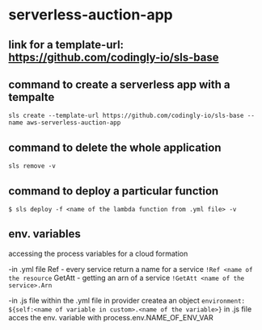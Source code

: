 # serverless-auction-app
## link for a template-url: https://github.com/codingly-io/sls-base

## command to create a serverless app with a tempalte
```
sls create --template-url https://github.com/codingly-io/sls-base --name aws-serverless-auction-app
```

## command to delete the whole application
```
sls remove -v
```

## command to deploy a particular function
```
$ sls deploy -f <name of the lambda function from .yml file> -v
```

## env. variables
accessing the process variables for a cloud formation 

-in .yml file
Ref - every service return a name for a service ```!Ref <name of the resource```
GetAtt - getting an arn of a service ```!GetAtt <name of the service>.Arn```

-in .js file
within the .yml file in provider createa an object ```environment: ${self:<name of variable in custom>.<name of the variable>}```
in .js file acces the env. variable with process.env.NAME_OF_ENV_VAR